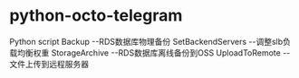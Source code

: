 # python-octo-telegram
Python script
Backup --RDS数据库物理备份
SetBackendServers --调整slb负载均衡权重
StorageArchive  --RDS数据库离线备份到OSS
UploadToRemote --文件上传到远程服务器